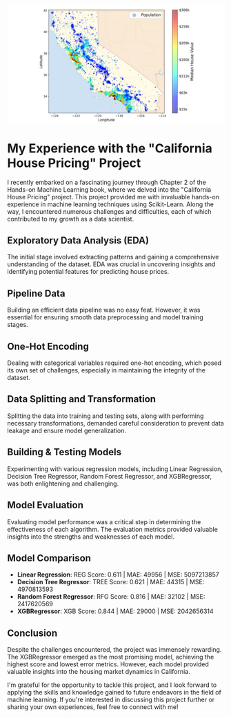 <img src="pricing_in_cal.jpg" alt="Description of the image">

# My Experience with the "California House Pricing" Project

I recently embarked on a fascinating journey through Chapter 2 of the Hands-on Machine Learning book, where we delved into the "California House Pricing" project. This project provided me with invaluable hands-on experience in machine learning techniques using Scikit-Learn. Along the way, I encountered numerous challenges and difficulties, each of which contributed to my growth as a data scientist.

## Exploratory Data Analysis (EDA)
The initial stage involved extracting patterns and gaining a comprehensive understanding of the dataset. EDA was crucial in uncovering insights and identifying potential features for predicting house prices.

## Pipeline Data
Building an efficient data pipeline was no easy feat. However, it was essential for ensuring smooth data preprocessing and model training stages.

## One-Hot Encoding
Dealing with categorical variables required one-hot encoding, which posed its own set of challenges, especially in maintaining the integrity of the dataset.

## Data Splitting and Transformation
Splitting the data into training and testing sets, along with performing necessary transformations, demanded careful consideration to prevent data leakage and ensure model generalization.

## Building & Testing Models
Experimenting with various regression models, including Linear Regression, Decision Tree Regressor, Random Forest Regressor, and XGBRegressor, was both enlightening and challenging.

## Model Evaluation
Evaluating model performance was a critical step in determining the effectiveness of each algorithm. The evaluation metrics provided valuable insights into the strengths and weaknesses of each model.

## Model Comparison
- **Linear Regression**: REG Score: 0.611 | MAE: 49956 | MSE: 5097213857
- **Decision Tree Regressor**: TREE Score: 0.621 | MAE: 44315 | MSE: 4970813593
- **Random Forest Regressor**: RFG Score: 0.816 | MAE: 32102 | MSE: 2417620569
- **XGBRegressor**: XGB Score: 0.844 | MAE: 29000 | MSE: 2042656314

## Conclusion
Despite the challenges encountered, the project was immensely rewarding. The XGBRegressor emerged as the most promising model, achieving the highest score and lowest error metrics. However, each model provided valuable insights into the housing market dynamics in California.

I'm grateful for the opportunity to tackle this project, and I look forward to applying the skills and knowledge gained to future endeavors in the field of machine learning. If you're interested in discussing this project further or sharing your own experiences, feel free to connect with me!
